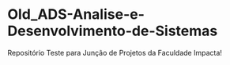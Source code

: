 # Old_ADS-Analise-e-Desenvolvimento-de-Sistemas
Repositório Teste para Junção de Projetos da Faculdade Impacta!
